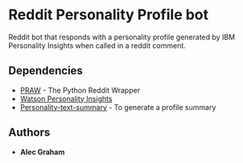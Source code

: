 # Reddit Personality Profile bot

Reddit bot that responds with a personality profile generated by IBM Personality Insights when called in a reddit comment.

## Dependencies

* [PRAW](https://praw.readthedocs.io/) - The Python Reddit Wrapper
* [Watson Personality Insights](https://cloud.ibm.com/apidocs/personality-insights)
* [Personality-text-summary](https://www.npmjs.com/package/personality-text-summary) - To generate a profile summary


## Authors

* **Alec Graham**
